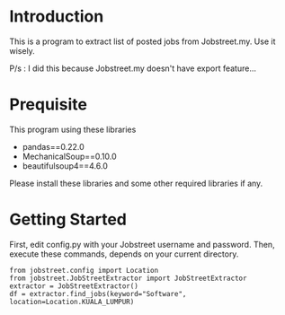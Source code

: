 
# Introduction

This is a program to extract list of posted jobs from Jobstreet.my. Use it wisely.

P/s : I did this because Jobstreet.my doesn't have export feature...

# Prequisite

This program using these libraries
- pandas==0.22.0
- MechanicalSoup==0.10.0
- beautifulsoup4==4.6.0

Please install these libraries and some other required libraries if any.

# Getting Started

First, edit config.py with your Jobstreet username and password.
Then, execute these commands, depends on your current directory.

```
from jobstreet.config import Location
from jobstreet.JobStreetExtractor import JobStreetExtractor
extractor = JobStreetExtractor()
df = extractor.find_jobs(keyword="Software", location=Location.KUALA_LUMPUR)
```
